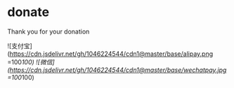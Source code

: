 # donate
Thank you for your donation

![支付宝](https://cdn.jsdelivr.net/gh/1046224544/cdn1@master/base/alipay.png =100*100)
![微信](https://cdn.jsdelivr.net/gh/1046224544/cdn1@master/base/wechatpay.jpg =100*100)
